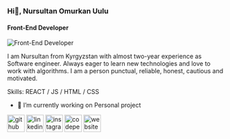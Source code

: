 ### Hi👋, Nursultan Omurkan Uulu
#### Front-End Developer
![Front-End Developer](https://media.licdn.com/dms/image/D4D16AQF0zfiaUqat0w/profile-displaybackgroundimage-shrink_350_1400/0/1698148412789?e=1703721600&v=beta&t=B-bVvURdkcOBZGRfi0H0-3gDzlpEd-eMvktW5j7ih1c)

I am Nursultan from Kyrgyzstan with almost two-year experience as Software engineer. Always eager to learn new technologies and love to work with algorithms. I am a person punctual, reliable, honest, cautious and motivated.

Skills: REACT / JS / HTML / CSS

- 🔭 I’m currently working on Personal project 


[<img src='https://cdn.jsdelivr.net/npm/simple-icons@3.0.1/icons/github.svg' alt='github' height='40'>](https://github.com/nursultan1892)  [<img src='https://cdn.jsdelivr.net/npm/simple-icons@3.0.1/icons/linkedin.svg' alt='linkedin' height='40'>](https://www.linkedin.com/in/Nursultan/)  [<img src='https://cdn.jsdelivr.net/npm/simple-icons@3.0.1/icons/instagram.svg' alt='instagram' height='40'>](https://www.instagram.com/nursultan_dxb/)  [<img src='https://cdn.jsdelivr.net/npm/simple-icons@3.0.1/icons/codepen.svg' alt='codepen' height='40'>](https://codepen.io/Nursultan)  [<img src='https://cdn.jsdelivr.net/npm/simple-icons@3.0.1/icons/icloud.svg' alt='website' height='40'>](koreanproducts.online)  



